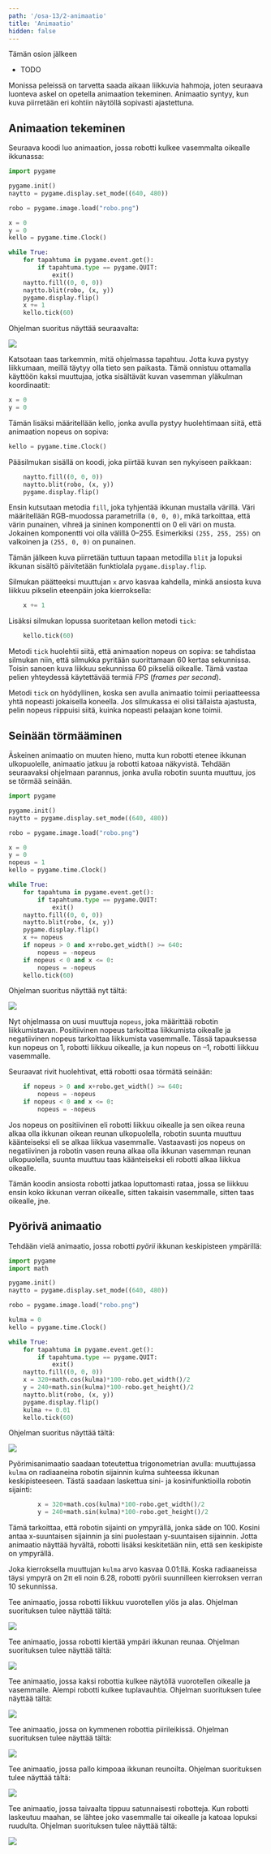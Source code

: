 ```yaml
---
path: '/osa-13/2-animaatio'
title: 'Animaatio'
hidden: false
---
```


<text-box variant='learningObjectives' name='Oppimistavoitteet'>

Tämän osion jälkeen

- TODO

</text-box>

Monissa peleissä on tarvetta saada aikaan liikkuvia hahmoja, joten seuraava luonteva askel on opetella animaation tekeminen. Animaatio syntyy, kun kuva piirretään eri kohtiin näytöllä sopivasti ajastettuna.

## Animaation tekeminen

Seuraava koodi luo animaation, jossa robotti kulkee vasemmalta oikealle ikkunassa:

```python
import pygame

pygame.init()
naytto = pygame.display.set_mode((640, 480))

robo = pygame.image.load("robo.png")

x = 0
y = 0
kello = pygame.time.Clock()

while True:
    for tapahtuma in pygame.event.get():
        if tapahtuma.type == pygame.QUIT:
            exit()
    naytto.fill((0, 0, 0))
    naytto.blit(robo, (x, y))
    pygame.display.flip()
    x += 1
    kello.tick(60)
```

Ohjelman suoritus näyttää seuraavalta:

<img src="pygame_animaatio.gif">

Katsotaan taas tarkemmin, mitä ohjelmassa tapahtuu. Jotta kuva pystyy liikkumaan, meillä täytyy olla tieto sen paikasta. Tämä onnistuu ottamalla käyttöön kaksi muuttujaa, jotka sisältävät kuvan vasemman yläkulman koordinaatit:

```python
x = 0
y = 0
```

Tämän lisäksi määritellään kello, jonka avulla pystyy huolehtimaan siitä, että animaation nopeus on sopiva:

```python
kello = pygame.time.Clock()
```

Pääsilmukan sisällä on koodi, joka piirtää kuvan sen nykyiseen paikkaan:

```python
    naytto.fill((0, 0, 0))
    naytto.blit(robo, (x, y))
    pygame.display.flip()
```

Ensin kutsutaan metodia `fill`, joka tyhjentää ikkunan mustalla värillä. Väri määritellään RGB-muodossa parametrilla `(0, 0, 0)`, mikä tarkoittaa, että värin punainen, vihreä ja sininen komponentti on 0 eli väri on musta. Jokainen komponentti voi olla välillä 0–255. Esimerkiksi `(255, 255, 255)` on valkoinen ja `(255, 0, 0)` on punainen.

Tämän jälkeen kuva piirretään tuttuun tapaan metodilla `blit` ja lopuksi ikkunan sisältö päivitetään funktiolala `pygame.display.flip`.

Silmukan päätteeksi muuttujan `x` arvo kasvaa kahdella, minkä ansiosta kuva liikkuu pikselin eteenpäin joka kierroksella:

```python
    x += 1
```

Lisäksi silmukan lopussa suoritetaan kellon metodi `tick`:

```python
    kello.tick(60)
```

Metodi `tick` huolehtii siitä, että animaation nopeus on sopiva: se tahdistaa silmukan niin, että silmukka pyritään suorittamaan 60 kertaa sekunnissa. Toisin sanoen kuva liikkuu sekunnissa 60 pikseliä oikealle. Tämä vastaa pelien yhteydessä käytettävää termiä _FPS_ (_frames per second_).

Metodi `tick` on hyödyllinen, koska sen avulla animaatio toimii periaatteessa yhtä nopeasti jokaisella koneella. Jos silmukassa ei olisi tällaista ajastusta, pelin nopeus riippuisi siitä, kuinka nopeasti pelaajan kone toimii.

## Seinään törmääminen

Äskeinen animaatio on muuten hieno, mutta kun robotti etenee ikkunan ulkopuolelle, animaatio jatkuu ja robotti katoaa näkyvistä. Tehdään seuraavaksi ohjelmaan parannus, jonka avulla robotin suunta muuttuu, jos se törmää seinään.

```python
import pygame

pygame.init()
naytto = pygame.display.set_mode((640, 480))

robo = pygame.image.load("robo.png")

x = 0
y = 0
nopeus = 1
kello = pygame.time.Clock()

while True:
    for tapahtuma in pygame.event.get():
        if tapahtuma.type == pygame.QUIT:
            exit()
    naytto.fill((0, 0, 0))
    naytto.blit(robo, (x, y))
    pygame.display.flip()
    x += nopeus
    if nopeus > 0 and x+robo.get_width() >= 640:
        nopeus = -nopeus
    if nopeus < 0 and x <= 0:
        nopeus = -nopeus
    kello.tick(60)
```

Ohjelman suoritus näyttää nyt tältä:

<img src="pygame_animaatio2.gif">

Nyt ohjelmassa on uusi muuttuja `nopeus`, joka määrittää robotin liikkumistavan. Positiivinen nopeus tarkoittaa liikkumista oikealle ja negatiivinen nopeus tarkoittaa liikkumista vasemmalle. Tässä tapauksessa kun nopeus on 1, robotti liikkuu oikealle, ja kun nopeus on –1, robotti liikkuu vasemmalle.

Seuraavat rivit huolehtivat, että robotti osaa törmätä seinään:

```python
    if nopeus > 0 and x+robo.get_width() >= 640:
        nopeus = -nopeus
    if nopeus < 0 and x <= 0:
        nopeus = -nopeus
```

Jos nopeus on positiivinen eli robotti liikkuu oikealle ja sen oikea reuna alkaa olla ikkunan oikean reunan ulkopuolella, robotin suunta muuttuu käänteiseksi eli se alkaa liikkua vasemmalle. Vastaavasti jos nopeus on negatiivinen ja robotin vasen reuna alkaa olla ikkunan vasemman reunan ulkopuolella, suunta muuttuu taas käänteiseksi eli robotti alkaa liikkua oikealle.

Tämän koodin ansiosta robotti jatkaa loputtomasti rataa, jossa se liikkuu ensin koko ikkunan verran oikealle, sitten takaisin vasemmalle, sitten taas oikealle, jne.

## Pyörivä animaatio

Tehdään vielä animaatio, jossa robotti _pyörii_  ikkunan keskipisteen ympärillä:

```python
import pygame
import math

pygame.init()
naytto = pygame.display.set_mode((640, 480))

robo = pygame.image.load("robo.png")

kulma = 0
kello = pygame.time.Clock()

while True:
    for tapahtuma in pygame.event.get():
        if tapahtuma.type == pygame.QUIT:
            exit()
    naytto.fill((0, 0, 0))
    x = 320+math.cos(kulma)*100-robo.get_width()/2
    y = 240+math.sin(kulma)*100-robo.get_height()/2
    naytto.blit(robo, (x, y))
    pygame.display.flip()
    kulma += 0.01
    kello.tick(60)
```

Ohjelman suoritus näyttää tältä:

<img src="pygame_pyorinta.gif">

Pyörimisanimaatio saadaan toteutettua trigonometrian avulla: muuttujassa `kulma` on radiaaneina robotin sijainnin kulma suhteessa ikkunan keskipisteeseen. Tästä saadaan laskettua sini- ja kosinifunktioilla robotin sijainti:

```python
        x = 320+math.cos(kulma)*100-robo.get_width()/2
        y = 240+math.sin(kulma)*100-robo.get_height()/2
```

Tämä tarkoittaa, että robotin sijainti on ympyrällä, jonka säde on 100. Kosini antaa x-suuntaisen sijainnin ja sini puolestaan y-suuntaisen sijainnin. Jotta animaatio näyttää hyvältä, robotti lisäksi keskitetään niin, että sen keskipiste on ympyrällä.

Joka kierroksella muuttujan `kulma` arvo kasvaa 0.01:llä. Koska radiaaneissa täysi ympyrä on 2π eli noin 6.28, robotti pyörii suunnilleen kierroksen verran 10 sekunnissa.

<programming-exercise name='Pystyliike' tmcname=''>

Tee animaatio, jossa robotti liikkuu vuorotellen ylös ja alas. Ohjelman suorituksen tulee näyttää tältä:

<img src="pygame_pysty.gif">

</programming-exercise>

<programming-exercise name='Reunan kierto' tmcname=''>

Tee animaatio, jossa robotti kiertää ympäri ikkunan reunaa. Ohjelman suorituksen tulee näyttää tältä:

<img src="pygame_kierto.gif">

</programming-exercise>

<programming-exercise name='Kaksi robottia' tmcname=''>

Tee animaatio, jossa kaksi robottia kulkee näytöllä vuorotellen oikealle ja vasemmalle. Alempi robotti kulkee tuplavauhtia. Ohjelman suorituksen tulee näyttää tältä:

<img src="pygame_liike2.gif">

</programming-exercise>

<programming-exercise name='Piirileikki' tmcname=''>

Tee animaatio, jossa on kymmenen robottia piirileikissä. Ohjelman suorituksen tulee näyttää tältä:

<img src="pygame_piiri.gif">

</programming-exercise>

<programming-exercise name='Pomppiva pallo' tmcname=''>

Tee animaatio, jossa pallo kimpoaa ikkunan reunoilta. Ohjelman suorituksen tulee näyttää tältä:

<img src="pygame_pallo.gif">

</programming-exercise>

<programming-exercise name='Robotti-invaasio' tmcname=''>

Tee animaatio, jossa taivaalta tippuu satunnaisesti robotteja. Kun robotti laskeutuu maahan, se lähtee joko vasemmalle tai oikealle ja katoaa lopuksi ruudulta. Ohjelman suorituksen tulee näyttää tältä:

<img src="pygame_invaasio.gif">

</programming-exercise>
